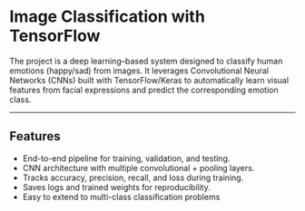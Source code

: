 # Image Classification with TensorFlow

The project is a deep learning–based system designed to classify human emotions (happy/sad) from images. It leverages Convolutional Neural Networks (CNNs) built with TensorFlow/Keras to automatically learn visual features from facial expressions and predict the corresponding emotion class.

---

## Features 

- End-to-end pipeline for training, validation, and testing.
- CNN architecture with multiple convolutional + pooling layers.
- Tracks accuracy, precision, recall, and loss during training.
- Saves logs and trained weights for reproducibility.
- Easy to extend to multi-class classification problems

